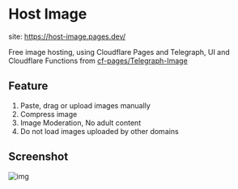 # Host Image

site: https://host-image.pages.dev/

Free image hosting, using Cloudflare Pages and Telegraph, UI and Cloudflare Functions from [cf-pages/Telegraph-Image](https://github.com/cf-pages/Telegraph-Image)

## Feature

1. Paste, drag or upload images manually
2. Compress image
2. Image Moderation,  No adult content
2. Do not load images uploaded by other domains 

## Screenshot

![img](https://host-image.pages.dev/file/83ee788b99cfb15a340ce.png)
